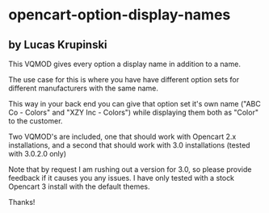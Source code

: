# opencart-option-display-names
## by Lucas Krupinski

This VQMOD gives every option a display name in addition to a name.

The use case for this is where you have have different option sets for different manufacturers with the same name.

This way in your back end you can give that option set it's own name ("ABC Co - Colors" and "XZY Inc - Colors") while displaying them both as "Color" to the customer.

Two VQMOD's are included, one that should work with Opencart 2.x installations, and a second that should work with 3.0 installations (tested with 3.0.2.0 only)

Note that by request I am rushing out a version for 3.0, so please provide feedback if it causes you any issues. I have only tested with a stock Opencart 3 install with the default themes.

Thanks!